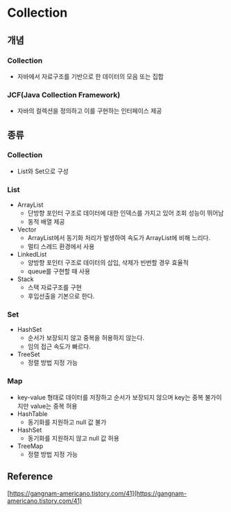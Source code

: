 # Collection

## 개념

### Collection

- 자바에서 자료구조를 기반으로 한 데이터의 모음 또는 집합

### JCF(Java Collection Framework)

- 자바의 컬렉션을 정의하고 이를 구현하는 인터페이스 제공

## 종류

### Collection

- List와 Set으로 구성

### List

- ArrayList
    - 단방향 포인터 구조로 데이터에 대한 인덱스를 가지고 있어 조회 성능이 뛰어남
    - 동적 배열 제공
- Vector
    - ArrayList에서 동기화 처리가 발생하여 속도가 ArrayList에 비해 느리다.
    - 멀티 스레드 환경에서 사용
- LinkedList
    - 양방향 포인터 구조로 데이터의 삽입, 삭제가 빈번할 경우 효율적
    - queue를 구현할 때 사용
- Stack
    - 스택 자료구조를 구현
    - 후입선출을 기본으로 한다.

### Set

- HashSet
    - 순서가 보장되지 않고 중복을 허용하지 않는다.
    - 임의 접근 속도가 빠르다.
- TreeSet
    - 정렬 방법 지정 가능

### Map

- key-value 형태로 데이터를 저장하고 순서가 보장되지 않으며 key는 중복 불가이지만 value는 중복 허용
- HashTable
    - 동기화를 지원하고 null 값 불가
- HashSet
    - 동기화를 지원하지 않고 null 값 허용
- TreeMap
    - 정렬 방법 지정 가능

## Reference

[https://gangnam-americano.tistory.com/41](https://gangnam-americano.tistory.com/41)
